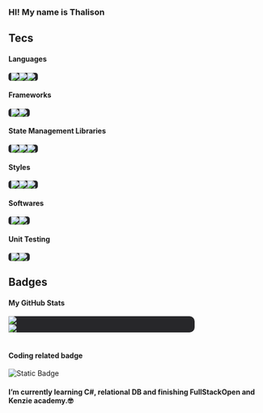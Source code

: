 ### HI! My name is Thalison

## Tecs

#### Languages

<div style="
  display: flex;
  background-color: #27272a;
  max-width: fit-content;
  border-radius: 5px;
  pointer-events: none;
  padding: 0 5px;
">
  <img src="https://img.shields.io/badge/Javascript-27272A?style=for-the-badge&logo=Javascript"></img>
  <img src="https://img.shields.io/badge/Typescript-27272A?style=for-the-badge&logo=Typescript"></img>
  <img src="https://img.shields.io/badge/GraphQL-27272A?style=for-the-badge&logo=graphql"></img>
</div>

#### Frameworks

<div style="
  display: flex;
  background-color: #27272a;
  max-width: fit-content;
  border-radius: 5px;
  pointer-events: none;
  padding: 0 5px;
">
  <img src="https://img.shields.io/badge/React-27272A?style=for-the-badge&logo=React"></img>
  <img src="https://img.shields.io/badge/Express-27272A?style=for-the-badge&logo=Express"></img>
</div>

#### State Management Libraries

<div style="
  display: flex;
  background-color: #27272a;
  max-width: fit-content;
  border-radius: 5px;
  pointer-events: none;
  padding: 0 5px;
">
  <img src="https://img.shields.io/badge/Redux-27272A?style=for-the-badge&logo=Redux"></img>
  <img src="https://img.shields.io/badge/React%20Query-27272A?style=for-the-badge&logo=reactquery"></img>
  <img src="https://img.shields.io/badge/Apollo%20GraphQl-27272A?style=for-the-badge&logo=ApolloGraphql"></img>
</div>

#### Styles

<div style="
  display: flex;
  background-color: #27272a;
  max-width: fit-content;
  border-radius: 5px;
  pointer-events: none;
  padding: 0 5px;
">
  <img src="https://img.shields.io/badge/CSS3-27272A?style=for-the-badge&logo=css3"></img>
  <img src="https://img.shields.io/badge/Styled-27272A?style=for-the-badge&logo=Styled-components"></img>
  <img src="https://img.shields.io/badge/Material%20UI-27272A?style=for-the-badge&logo=Mui"></img>
</div>

#### Softwares

<div style="
  display: flex;
  background-color: #27272a;
  max-width: fit-content;
  border-radius: 5px;
  pointer-events: none;
  padding: 0 5px;
">
  <img src="https://img.shields.io/badge/Node-27272A?style=for-the-badge&logo=Node.js"></img>
  <img src="https://img.shields.io/badge/MongoDB-27272A?style=for-the-badge&logo=MongoDB"></img>
</div>

#### Unit Testing

<div style="
  display: flex;
  background-color: #27272a;
  max-width: fit-content;
  border-radius: 5px;
  pointer-events: none;
  padding: 0 5px;
">
  <img src="https://img.shields.io/badge/Cypress-27272A?style=for-the-badge&logo=cypress"></img>
  <img src="https://img.shields.io/badge/JEST-27272A?style=for-the-badge&logo=JEST"></img>
</div>

## Badges

#### My GitHub Stats

<div style="
  display: flex;
  flex-direction: column;
  width: 368px;
  height: fit-content;
  background-color: #27272a;
  border-radius: 10px;
  box-shadow: box-shadow: 14px 11px 8px -3px rgba(39, 39, 42,1);
  pointer-events: none;
  ">
    <img src="https://viniciusbastos-readme.vercel.app/api/top-langs/?username=Thalisu&langs_count=10&title_color=ef4444&text_color=ffffff&icon_color=ef4444&bg_color=27272a&hide_border=true&locale=en&custom_title=Top%20%Languages" style="click"></img>
    <img src="https://viniciusbastos-readme.vercel.app/api?username=Thalisu&show_icons=true&hide=&count_private=true&title_color=ef4444&text_color=ffffff&icon_color=ef4444&bg_color=27272a&hide_border=true&show_icons=true"></img>
</div>
<br/>

#### Coding related badge

![Static Badge](https://www.codewars.com/users/Thalisu/badges/large)

#### I’m currently learning C#, relational DB and finishing FullStackOpen and Kenzie academy.🤓

<!--
**Thalisu/Thalisu** is a ✨ _special_ ✨ repository because its `README.md` (this file) appears on your GitHub profile.

Here are some ideas to get you started:

- 🔭 I’m currently working on ...
- 🌱 I’m currently learning ...
- 👯 I’m looking to collaborate on ...
- 🤔 I’m looking for help with ...
- 💬 Ask me about ...
- 📫 How to reach me: ...
- 😄 Pronouns: ...
- ⚡ Fun fact: ...
-->
